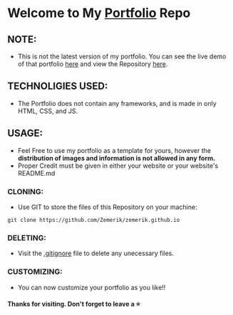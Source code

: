 # Welcome to My [Portfolio](https://zemerik.is-a.dev/) Repo

## NOTE:

- This is not the latest version of my portfolio. You can see the live demo of that portfolio [here](https://zemerik.vercel.app) and view the Repository [here](https://github.com/Zemerik/Portfolio-v2).

## TECHNOLIGIES USED: 

- The Portfolio does not contain any frameworks, and is made in only HTML, CSS, and JS. 

## USAGE:

- Feel Free to use my portfolio as a template for yours, however the **distribution of images and information is not allowed in any form.**
- Proper Credit must be given in either your website or your website's README.md

### CLONING:

- Use GIT to store the files of this Repository on your machine:

```
git clone https://github.com/Zemerik/zemerik.github.io
```

### DELETING:

- Visit the [.gitignore](https://github.com/Zemerik/zemerik.github.io/blob/main/.gitignore) file to delete any unecessary files. 

### CUSTOMIZING:

- You can now customize your portfolio as you like!!

#### Thanks for visiting. Don't forget to leave a ⭐
